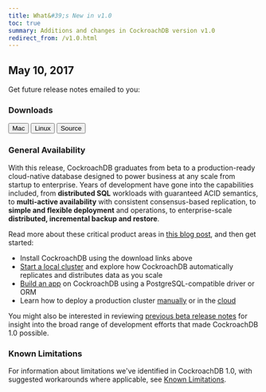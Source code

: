 ```yaml
---
title: What&#39;s New in v1.0
toc: true
summary: Additions and changes in CockroachDB version v1.0
redirect_from: /v1.0.html
---
```


## May 10, 2017

Get future release notes emailed to you:

<div class="hubspot-install-form install-form-1 clearfix">
    <script>
        hbspt.forms.create({
            css: '',
            cssClass: 'install-form',
            portalId: '1753393',
            formId: '39686297-81d2-45e7-a73f-55a596a8d5ff',
            formInstanceId: 1,
            target: '.install-form-1'
        });
    </script>
</div>

### Downloads

<div id="os-tabs" class="clearfix">
    <a href="https://binaries.cockroachdb.com/cockroach-v1.0.darwin-10.9-amd64.tgz"><button id="mac" data-eventcategory="mac-binary-release-notes">Mac</button></a>
    <a href="https://binaries.cockroachdb.com/cockroach-v1.0.linux-amd64.tgz"><button id="linux" data-eventcategory="linux-binary-release-notes">Linux</button></a>
    <a href="https://binaries.cockroachdb.com/cockroach-v1.0.src.tgz"><button id="source" data-eventcategory="source-release-notes">Source</button></a>
</div>

### General Availability

With this release, CockroachDB graduates from beta to a production-ready cloud-native database designed to power business at any scale from startup to enterprise. Years of development have gone into the capabilities included, from **distributed SQL** workloads with guaranteed ACID semantics, to **multi-active availability** with consistent consensus-based replication, to **simple and flexible deployment** and operations, to enterprise-scale **distributed, incremental backup and restore**.

Read more about these critical product areas in [this blog post](https://www.cockroachlabs.com/blog/cockroachdb-1-0-release/), and then get started:

- Install CockroachDB using the download links above
- [Start a local cluster](../v1.0/demo-data-replication.html) and explore how CockroachDB automatically replicates and distributes data as you scale
- [Build an app](../v1.0/build-an-app-with-cockroachdb.html) on CockroachDB using a PostgreSQL-compatible driver or ORM
- Learn how to deploy a production cluster [manually](../v1.0/manual-deployment.html) or in the [cloud](../v1.0/cloud-deployment.html)

You might also be interested in reviewing [previous beta release notes](../releases.html) for insight into the broad range of development efforts that made CockroachDB 1.0 possible.

### Known Limitations

For information about limitations we've identified in CockroachDB 1.0, with suggested workarounds where applicable, see [Known Limitations](../v1.0/known-limitations.html).
